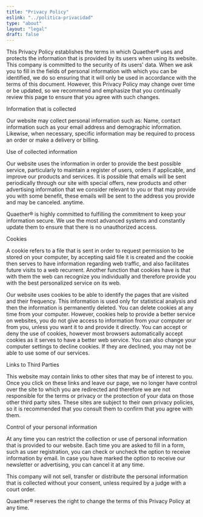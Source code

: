 ```yaml
---
title: "Privacy Policy"
eslink: "../politica-privacidad"
type: "about"
layout: "legal"
draft: false
---
```


This Privacy Policy establishes the terms in which Quaether® uses and protects the information that is provided by its users when using its website. This company is committed to the security of its users' data. When we ask you to fill in the fields of personal information with which you can be identified, we do so ensuring that it will only be used in accordance with the terms of this document. However, this Privacy Policy may change over time or be updated, so we recommend and emphasize that you continually review this page to ensure that you agree with such changes.

Information that is collected

Our website may collect personal information such as: Name, contact information such as your email address and demographic information. Likewise, when necessary, specific information may be required to process an order or make a delivery or billing.

Use of collected information

Our website uses the information in order to provide the best possible service, particularly to maintain a register of users, orders if applicable, and improve our products and services. It is possible that emails will be sent periodically through our site with special offers, new products and other advertising information that we consider relevant to you or that may provide you with some benefit, these emails will be sent to the address you provide and may be canceled. anytime.

Quaether® is highly committed to fulfilling the commitment to keep your information secure. We use the most advanced systems and constantly update them to ensure that there is no unauthorized access.

Cookies

A cookie refers to a file that is sent in order to request permission to be stored on your computer, by accepting said file it is created and the cookie then serves to have information regarding web traffic, and also facilitates future visits to a web recurrent. Another function that cookies have is that with them the web can recognize you individually and therefore provide you with the best personalized service on its web.

Our website uses cookies to be able to identify the pages that are visited and their frequency. This information is used only for statistical analysis and then the information is permanently deleted. You can delete cookies at any time from your computer. However, cookies help to provide a better service on websites, you do not give access to information from your computer or from you, unless you want it to and provide it directly. You can accept or deny the use of cookies, however most browsers automatically accept cookies as it serves to have a better web service. You can also change your computer settings to decline cookies. If they are declined, you may not be able to use some of our services.

Links to Third Parties

This website may contain links to other sites that may be of interest to you. Once you click on these links and leave our page, we no longer have control over the site to which you are redirected and therefore we are not responsible for the terms or privacy or the protection of your data on those other third party sites. These sites are subject to their own privacy policies, so it is recommended that you consult them to confirm that you agree with them.

Control of your personal information

At any time you can restrict the collection or use of personal information that is provided to our website. Each time you are asked to fill in a form, such as user registration, you can check or uncheck the option to receive information by email. In case you have marked the option to receive our newsletter or advertising, you can cancel it at any time.

This company will not sell, transfer or distribute the personal information that is collected without your consent, unless required by a judge with a court order.

Quaether® reserves the right to change the terms of this Privacy Policy at any time.
